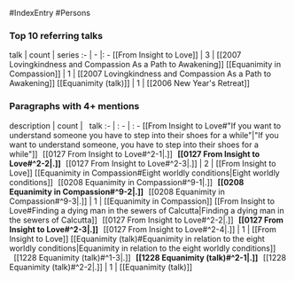 #IndexEntry #Persons

### Top 10 referring talks
talk | count | series
:- | - |: -
[[From Insight to Love]] | 3 | [[2007 Lovingkindness and Compassion As a Path to Awakening]]
[[Equanimity in Compassion]] | 1 | [[2007 Lovingkindness and Compassion As a Path to Awakening]]
[[Equanimity (talk)]] | 1 | [[2006 New Year's Retreat]]

### Paragraphs with 4+ mentions
description | count | &nbsp;&nbsp;talk
:- | : - | : -
[[From Insight to Love#"If you want to understand someone you have to step into their shoes for a while"\|"If you want to understand someone, you have to step into their shoes for a while"]] &nbsp;&nbsp;[[0127 From Insight to Love#^2-1\|.]] &nbsp; **[[0127 From Insight to Love#^2-2\|.]]** &nbsp; [[0127 From Insight to Love#^2-3\|.]] | 2 | [[From Insight to Love]]
[[Equanimity in Compassion#Eight worldly conditions\|Eight worldly conditions]] &nbsp;&nbsp;[[0208 Equanimity in Compassion#^9-1\|.]] &nbsp; **[[0208 Equanimity in Compassion#^9-2\|.]]** &nbsp; [[0208 Equanimity in Compassion#^9-3\|.]] | 1 | [[Equanimity in Compassion]]
[[From Insight to Love#Finding a dying man in the sewers of Calcutta\|Finding a dying man in the sewers of Calcutta]] &nbsp;&nbsp;[[0127 From Insight to Love#^2-2\|.]] &nbsp; **[[0127 From Insight to Love#^2-3\|.]]** &nbsp; [[0127 From Insight to Love#^2-4\|.]] | 1 | [[From Insight to Love]]
[[Equanimity (talk)#Equanimity in relation to the eight worldly conditions\|Equanimity in relation to the eight worldly conditions]] &nbsp;&nbsp;[[1228 Equanimity (talk)#^1-3\|.]] &nbsp; **[[1228 Equanimity (talk)#^2-1\|.]]** &nbsp; [[1228 Equanimity (talk)#^2-2\|.]] | 1 | [[Equanimity (talk)]]

